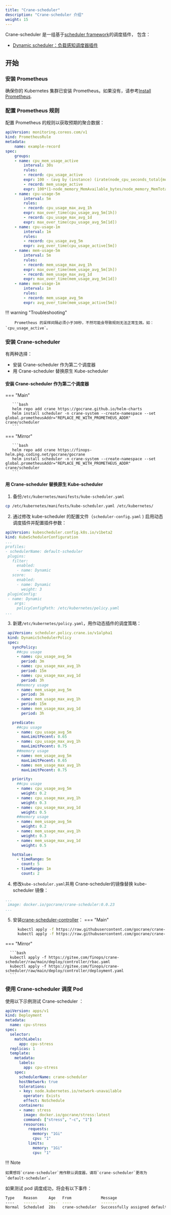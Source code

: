 ```yaml
---
title: "Crane-scheduler"
description: "Crane-scheduler 介绍"
weight: 15
---
```


Crane-scheduler 是一组基于[scheduler framework](https://kubernetes.io/docs/concepts/scheduling-eviction/scheduling-framework/)的调度插件， 包含：

- [Dynamic scheduler：负载感知调度器插件](/zh-cn/docs/tutorials/dynamic-scheduler-plugin)

## 开始

### 安装 Prometheus
确保你的 Kubernetes 集群已安装 Prometheus。如果没有，请参考[Install Prometheus](https://github.com/gocrane/fadvisor/blob/main/README.md#prerequests).

### 配置 Prometheus 规则

配置 Prometheus 的规则以获取预期的聚合数据：

```yaml
apiVersion: monitoring.coreos.com/v1
kind: PrometheusRule
metadata:
    name: example-record
spec:
    groups:
    - name: cpu_mem_usage_active
        interval: 30s
        rules:
        - record: cpu_usage_active
        expr: 100 - (avg by (instance) (irate(node_cpu_seconds_total{mode="idle"}[30s])) * 100)
        - record: mem_usage_active
        expr: 100*(1-node_memory_MemAvailable_bytes/node_memory_MemTotal_bytes)
    - name: cpu-usage-5m
        interval: 5m
        rules:
        - record: cpu_usage_max_avg_1h
        expr: max_over_time(cpu_usage_avg_5m[1h])
        - record: cpu_usage_max_avg_1d
        expr: max_over_time(cpu_usage_avg_5m[1d])
    - name: cpu-usage-1m
        interval: 1m
        rules:
        - record: cpu_usage_avg_5m
        expr: avg_over_time(cpu_usage_active[5m])
    - name: mem-usage-5m
        interval: 5m
        rules:
        - record: mem_usage_max_avg_1h
        expr: max_over_time(mem_usage_avg_5m[1h])
        - record: mem_usage_max_avg_1d
        expr: max_over_time(mem_usage_avg_5m[1d])
    - name: mem-usage-1m
        interval: 1m
        rules:
        - record: mem_usage_avg_5m
        expr: avg_over_time(mem_usage_active[5m])
```
!!! warning "️Troubleshooting"

        Prometheus 的采样间隔必须小于30秒，不然可能会导致规则无法正常生效。如：`cpu_usage_active`。

### 安装 Crane-scheduler
有两种选择：

- 安装 Crane-scheduler 作为第二个调度器
- 用 Crane-scheduler 替换原生 Kube-scheduler

#### 安装 Crane-scheduler 作为第二个调度器
=== "Main"

       ```bash
       helm repo add crane https://gocrane.github.io/helm-charts
       helm install scheduler -n crane-system --create-namespace --set global.prometheusAddr="REPLACE_ME_WITH_PROMETHEUS_ADDR" crane/scheduler
       ```

=== "Mirror"

       ```bash
       helm repo add crane https://finops-helm.pkg.coding.net/gocrane/gocrane
       helm install scheduler -n crane-system --create-namespace --set global.prometheusAddr="REPLACE_ME_WITH_PROMETHEUS_ADDR" crane/scheduler
       ```
#### 用 Crane-scheduler 替换原生 Kube-scheduler

1. 备份`/etc/kubernetes/manifests/kube-scheduler.yaml`
```bash
cp /etc/kubernetes/manifests/kube-scheduler.yaml /etc/kubernetes/
```
2. 通过修改 kube-scheduler 的配置文件（`scheduler-config.yaml` ) 启用动态调度插件并配置插件参数：
```yaml title="scheduler-config.yaml"
apiVersion: kubescheduler.config.k8s.io/v1beta2
kind: KubeSchedulerConfiguration
...
profiles:
- schedulerName: default-scheduler
 plugins:
   filter:
     enabled:
     - name: Dynamic
   score:
     enabled:
     - name: Dynamic
       weight: 3
 pluginConfig:
 - name: Dynamic
    args:
     policyConfigPath: /etc/kubernetes/policy.yaml
...
```
3. 新建`/etc/kubernetes/policy.yaml`，用作动态插件的调度策略：
 ```yaml title="/etc/kubernetes/policy.yaml"
  apiVersion: scheduler.policy.crane.io/v1alpha1
  kind: DynamicSchedulerPolicy
  spec:
    syncPolicy:
      ##cpu usage
      - name: cpu_usage_avg_5m
        period: 3m
      - name: cpu_usage_max_avg_1h
        period: 15m
      - name: cpu_usage_max_avg_1d
        period: 3h
      ##memory usage
      - name: mem_usage_avg_5m
        period: 3m
      - name: mem_usage_max_avg_1h
        period: 15m
      - name: mem_usage_max_avg_1d
        period: 3h

    predicate:
      ##cpu usage
      - name: cpu_usage_avg_5m
        maxLimitPecent: 0.65
      - name: cpu_usage_max_avg_1h
        maxLimitPecent: 0.75
      ##memory usage
      - name: mem_usage_avg_5m
        maxLimitPecent: 0.65
      - name: mem_usage_max_avg_1h
        maxLimitPecent: 0.75

    priority:
      ##cpu usage
      - name: cpu_usage_avg_5m
        weight: 0.2
      - name: cpu_usage_max_avg_1h
        weight: 0.3
      - name: cpu_usage_max_avg_1d
        weight: 0.5
      ##memory usage
      - name: mem_usage_avg_5m
        weight: 0.2
      - name: mem_usage_max_avg_1h
        weight: 0.3
      - name: mem_usage_max_avg_1d
        weight: 0.5

    hotValue:
      - timeRange: 5m
        count: 5
      - timeRange: 1m
        count: 2
 ```
4. 修改`kube-scheduler.yaml`并用 Crane-scheduler的镜像替换 kube-scheduler 镜像：
 ```yaml title="kube-scheduler.yaml"
 ...
  image: docker.io/gocrane/crane-scheduler:0.0.23
 ...
 ```
5. 安装[crane-scheduler-controller](https://github.com/gocrane/crane-scheduler/tree/main/deploy/controller)：
   === "Main"

     ```bash
       kubectl apply -f https://raw.githubusercontent.com/gocrane/crane-scheduler/main/deploy/controller/rbac.yaml
       kubectl apply -f https://raw.githubusercontent.com/gocrane/crane-scheduler/main/deploy/controller/deployment.yaml
     ```

=== "Mirror"

      ```bash
      kubectl apply -f https://gitee.com/finops/crane-scheduler/raw/main/deploy/controller/rbac.yaml
      kubectl apply -f https://gitee.com/finops/crane-scheduler/raw/main/deploy/controller/deployment.yaml
      ```

### 使用 Crane-scheduler 调度 Pod
使用以下示例测试 Crane-scheduler ：

```yaml
apiVersion: apps/v1
kind: Deployment
metadata:
  name: cpu-stress
spec:
  selector:
    matchLabels:
      app: cpu-stress
  replicas: 1
  template:
    metadata:
      labels:
        app: cpu-stress
    spec:
      schedulerName: crane-scheduler
      hostNetwork: true
      tolerations:
      - key: node.kubernetes.io/network-unavailable
        operator: Exists
        effect: NoSchedule
      containers:
      - name: stress
        image: docker.io/gocrane/stress:latest
        command: ["stress", "-c", "1"]
        resources:
          requests:
            memory: "1Gi"
            cpu: "1"
          limits:
            memory: "1Gi"
            cpu: "1"
```
!!! Note

    如果想将`crane-scheduler`用作默认调度器，请将`crane-scheduler`更改为`default-scheduler`。

如果测试 pod 调度成功，将会有以下事件：
```bash
Type    Reason     Age   From             Message
----    ------     ----  ----             -------
Normal  Scheduled  28s   crane-scheduler  Successfully assigned default/cpu-stress-7669499b57-zmrgb to vm-162-247-ubuntu
```
